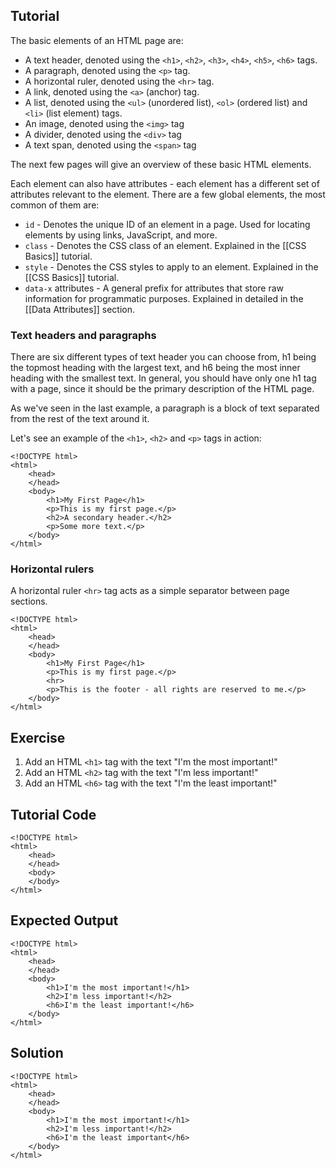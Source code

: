 Tutorial
--------

The basic elements of an HTML page are:

* A text header, denoted using the `<h1>`, `<h2>`, `<h3>`, `<h4>`, `<h5>`, `<h6>` tags.
* A paragraph, denoted using the `<p>` tag.
* A horizontal ruler, denoted using the `<hr>` tag.
* A link, denoted using the `<a>` (anchor) tag.
* A list, denoted using the `<ul>` (unordered list), `<ol>` (ordered list) and `<li>` (list element) tags.
* An image, denoted using the `<img>` tag
* A divider, denoted using the `<div>` tag
* A text span, denoted using the `<span>` tag

The next few pages will give an overview of these basic HTML elements.

Each element can also have attributes - each element has a different set of attributes relevant to the element. There
are a few global elements, the most common of them are:

* `id` - Denotes the unique ID of an element in a page. Used for locating elements by using links, JavaScript, and more.
* `class` - Denotes the CSS class of an element. Explained in the [[CSS Basics]] tutorial.
* `style` - Denotes the CSS styles to apply to an element. Explained in the [[CSS Basics]] tutorial.
* `data-x` attributes - A general prefix for attributes that store raw information for programmatic purposes. 
Explained in detailed in the [[Data Attributes]] section.

### Text headers and paragraphs

There are six different types of text header you can choose from, h1 being the topmost heading with the largest
text, and h6 being the most inner heading with the smallest text. In general, you should have only one h1 tag
with a page, since it should be the primary description of the HTML page.

As we've seen in the last example, a paragraph is a block of text separated from the rest of the text around it.

Let's see an example of the `<h1>`, `<h2>` and `<p>` tags in action:

    <!DOCTYPE html>
    <html>
        <head>
        </head>
        <body>
            <h1>My First Page</h1>
            <p>This is my first page.</p>
            <h2>A secondary header.</h2>
            <p>Some more text.</p>
        </body>
    </html>

### Horizontal rulers

A horizontal ruler `<hr>` tag acts as a simple separator between page sections.

    <!DOCTYPE html>
    <html>
        <head>
        </head>
        <body>
            <h1>My First Page</h1>
            <p>This is my first page.</p>
            <hr>
            <p>This is the footer - all rights are reserved to me.</p>
        </body>
    </html>



Exercise
--------
1. Add an HTML `<h1>` tag with the text "I'm the most important!"
2. Add an HTML `<h2>` tag with the text "I'm less important!"
3. Add an HTML `<h6>` tag with the text "I'm the least important!"

Tutorial Code
-------------

    <!DOCTYPE html>
    <html>
        <head>
        </head>
        <body>
        </body>
    </html>
    
Expected Output
---------------

    <!DOCTYPE html>
    <html>
        <head>
        </head>
        <body>
            <h1>I'm the most important!</h1>
            <h2>I'm less important!</h2>
            <h6>I'm the least important!</h6>
        </body>
    </html>

Solution
--------

    <!DOCTYPE html>
    <html>
        <head>
        </head>
        <body>
            <h1>I'm the most important!</h1>
            <h2>I'm less important!</h2>
            <h6>I'm the least important</h6>
        </body>
    </html>
